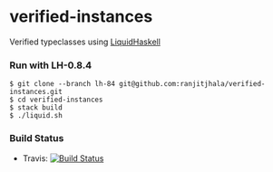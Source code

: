 # verified-instances

Verified typeclasses using [LiquidHaskell](http://goto.ucsd.edu/~rjhala/liquid/haskell/blog/about/)

### Run with LH-0.8.4

```
$ git clone --branch lh-84 git@github.com:ranjitjhala/verified-instances.git 
$ cd verified-instances 
$ stack build 
$ ./liquid.sh
```

### Build Status

 * Travis:
   [![Build Status](https://travis-ci.org/iu-parfunc/verified-instances.svg?branch=master)](https://travis-ci.org/iu-parfunc/verified-instances)
